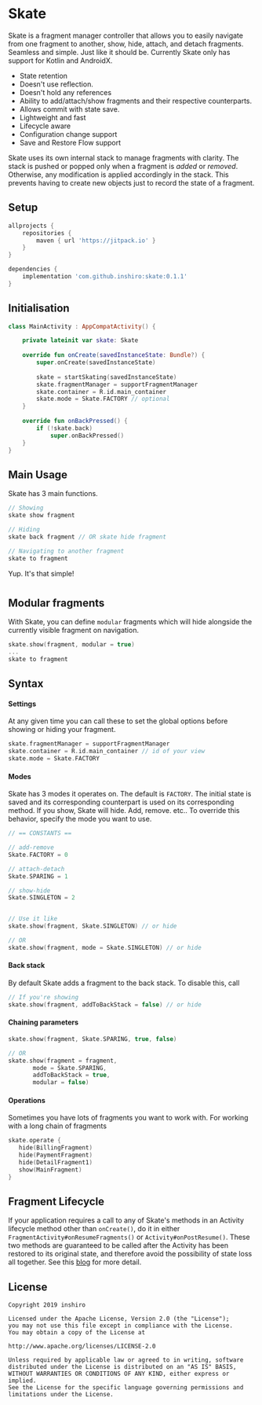 # Skate

Skate is a fragment manager controller that allows you to easily navigate from one fragment to another, show, hide, attach, and detach fragments. Seamless and simple. Just like it should be.
Currently Skate only has support for Kotlin and AndroidX.
- State retention
- Doesn't use reflection.
- Doesn't hold any references
- Ability to add/attach/show fragments and their respective counterparts.
- Allows commit with state save.
- Lightweight and fast
- Lifecycle aware
- Configuration change support
- Save and Restore Flow support

Skate uses its own internal stack to manage fragments with clarity. The stack is pushed or popped only when a fragment is *added* or *removed*. Otherwise, any modification is applied accordingly in the stack. This prevents having to create new objects just to record the state of a fragment. 

## Setup
```gradle
allprojects {
    repositories {
	    maven { url 'https://jitpack.io' }
    }
}
```
```gradle
dependencies {
    implementation 'com.github.inshiro:skate:0.1.1'
}
```

## Initialisation
```kotlin
class MainActivity : AppCompatActivity() {

	private lateinit var skate: Skate
	
	override fun onCreate(savedInstanceState: Bundle?) {
		super.onCreate(savedInstanceState)
		
		skate = startSkating(savedInstanceState)
		skate.fragmentManager = supportFragmentManager
		skate.container = R.id.main_container
		skate.mode = Skate.FACTORY // optional
	}
	
	override fun onBackPressed() {
		if (!skate.back)
		    super.onBackPressed()
	}
}
```

## Main Usage
Skate has 3 main functions.
```kotlin
// Showing
skate show fragment

// Hiding
skate back fragment // OR skate hide fragment

// Navigating to another fragment
skate to fragment
```
Yup. It's that simple!

#
## Modular fragments
With Skate, you can define `modular` fragments which will hide alongside the currently visible fragment on navigation.
```kotlin
skate.show(fragment, modular = true)
...
skate to fragment
```

## Syntax
#### Settings
At any given time you can call these to set the global options before showing or hiding your fragment.
```kotlin
skate.fragmentManager = supportFragmentManager
skate.container = R.id.main_container // id of your view
skate.mode = Skate.FACTORY
```
#### Modes
Skate has 3 modes it operates on. The default is `FACTORY`. The initial state is saved and its corresponding counterpart is used on its corresponding method. If you show, Skate will hide. Add, remove. etc..
To override this behavior, specify the mode you want to use.
```kotlin
// == CONSTANTS ==

// add-remove
Skate.FACTORY = 0

// attach-detach
Skate.SPARING = 1

// show-hide
Skate.SINGLETON = 2


// Use it like
skate.show(fragment, Skate.SINGLETON) // or hide

// OR
skate.show(fragment, mode = Skate.SINGLETON) // or hide
```
#### Back stack
By default Skate adds a fragment to the back stack. To disable this, call
```kotlin
// If you're showing
skate.show(fragment, addToBackStack = false) // or hide
```

#### Chaining parameters
```kotlin
skate.show(fragment, Skate.SPARING, true, false)

// OR
skate.show(fragment = fragment,
	   mode = Skate.SPARING,
	   addToBackStack = true,
	   modular = false)
```
#### Operations
Sometimes you have lots of fragments you want to work with.
For working with a long chain of fragments
```kotlin
skate.operate {
   hide(BillingFragment)
   hide(PaymentFragment)
   hide(DetailFragment1)
   show(MainFragment)
}
```

## Fragment Lifecycle
If your application requires a call to any of Skate's methods in an Activity lifecycle method other than `onCreate()`, do it in either `FragmentActivity#onResumeFragments()` or `Activity#onPostResume()`. These two methods are guaranteed to be called after the Activity has been restored to its original state, and therefore avoid the possibility of state loss all together.
 See this [blog](https://www.androiddesignpatterns.com/2013/08/fragment-transaction-commit-state-loss.html) for more detail.


License
-------

    Copyright 2019 inshiro

    Licensed under the Apache License, Version 2.0 (the "License");
    you may not use this file except in compliance with the License.
    You may obtain a copy of the License at

    http://www.apache.org/licenses/LICENSE-2.0

    Unless required by applicable law or agreed to in writing, software
    distributed under the License is distributed on an "AS IS" BASIS,
    WITHOUT WARRANTIES OR CONDITIONS OF ANY KIND, either express or implied.
    See the License for the specific language governing permissions and
    limitations under the License.